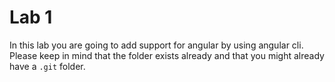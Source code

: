 # Lab 1

In this lab you are going to add support for angular by using angular cli. Please keep in mind that the folder exists already and that you might already have a `.git` folder.